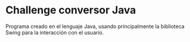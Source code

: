 # Challenge conversor Java

Programa creado en el lenguaje Java, usando principalmente la biblioteca Swing para la interacción con el usuario.


